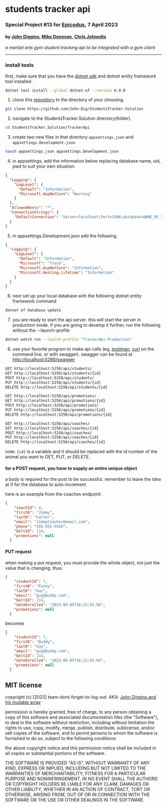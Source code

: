 
# students tracker api
### Special Project #13 for [Epicodus](https://epicodus.com), 7 April 2023

#### by [John Diggins](https://github.com/john-dig), [Mike Donovan](https://github.com/eggborne), [Chris Johnedis](https://github.com/johnedisc)

_a martial arts gym student tracking api to be integrated with a gym client_

***

### install tools

first, make sure that you have the [dotnet sdk](https://dotnet.microsoft.com/en-us/download) and dotnet entity framework tool installed.

``` bash
dotnet tool install --global dotnet-ef --version 6.0.0
```

1. clone this [repository](https://github.com/John-Dig/StudentsTracker.Solution) to the directory of your choosing.
``` bash
git clone https://github.com/John-Dig/StudentsTracker.Solution
```
2. navigate to the StudentsTracker.Solution directory(folder).
``` bash
cd StudentsTracker.Solution/TrackerApi
```
3. create two new files in that directory `appsettings.json` and `appsettings.Development.json`.
``` bash
touch appsettings.json appsettings.Development.json
```
4. in appsettings, add the information below replacing database name, uid, pwd to suit your own situation.
```json
{
  "Logging": {
    "LogLevel": {
      "Default": "Information",
      "Microsoft.AspNetCore": "Warning"
    }
  },
  "AllowedHosts": "*",
  "ConnectionStrings": {
    "DefaultConnection": "Server=localhost;Port=3306;database=NAME_OF_YOUR_CHOOSING;uid=YOUR_USER_NAME;pwd=YOUR_PASSWORD;"
  }
}
```

5. in appsettings.Development.json add the following.

```json
{
  "Logging": {
    "LogLevel": {
      "Default": "Information",
      "Microsoft": "Trace",
      "Microsoft.AspNetCore": "Information",
      "Microsoft.Hosting.Lifetime": "Information"
    }
  }
}
```

6. next set up your local database with the following dotnet entity framework command
``` bash
dotnet ef database update
```
7. you are ready to start the api server. this will start the server in production mode. if you are going to develop it further, run the following without the --launch-profile
``` bash
dotnet watch run --launch-profile "TrackerApi-Production"
```
8. use your favorite program to make api calls (eg, [postman](https://www.postman.com/), [curl](https://curl.se/) on the command line, or with swagger). swagger can be found at [http://localhost:5288/swagger](http://localhost:5250/swagger)

```bash
GET http://localhost:5250/api/students/
GET http://localhost:5250/api/students/{id}
POST http://localhost:5250/api/students/
PUT http://localhost:5250/api/students/{id}
DELETE http://localhost:5250/api/students/{id}
```

```bash
GET http://localhost:5250/api/promotions/
GET http://localhost:5250/api/promotions/{id}
POST http://localhost:5250/api/promotions/
PUT http://localhost:5250/api/promotions/{id}
DELETE http://localhost:5250/api/promotions/{id}
```

```bash
GET http://localhost:5250/api/coaches/
GET http://localhost:5250/api/coaches/{id}
POST http://localhost:5250/api/coaches/
PUT http://localhost:5250/api/coaches/{id}
DELETE http://localhost:5250/api/coaches/{id}
```

note: `{id}` is a variable and it should be replaced with the id number of the animal you want to GET, PUT, or DELETE.

#### for a POST request, you have to supply an entire unique object

a body is required for the post to be successful. remember to leave the idea at 0 for the database to auto-increment

here is an example from the coaches endpoint:
```json
{
    "coachId": 0,
    "firstN": "Jimmy",
    "lastN": "Carter",
    "email": "JimmyCoacher@email.com",
    "phone": "555-555-5555",
    "beltId": 124,
    "promotions": null
  }
```

#### PUT request

when making a put request, you must provide the whole object, not just the value that is changing. thus:

```json
{
    "studentId": 7,
    "firstN": "Funny",
    "lastN": "Guy",
    "email": "guy@buddy.com",
    "beltId": 114,
    "dateEnrolled": "2023-04-05T16:12:55.04",
    "promotions": null
  }
```
becomes
```json
{
    "studentId": 7,
    "firstN": "Buddy",
    "lastN": "Guy",
    "email": "guy@buddy.com",
    "beltId": 114,
    "dateEnrolled": "2023-04-05T16:12:55.04",
    "promotions": null
  }
```

## MIT license

copyright (c) [2023] team-dont-forget-to-log-out. AKA: [John Diggins and his mutable array](https://github.com/John-Dig)

permission is hereby granted, free of charge, to any person obtaining a copy
of this software and associated documentation files (the "Software"), to deal
in the software without restriction, including without limitation the rights
to use, copy, modify, merge, publish, distribute, sublicense, and/or sell
copies of the software, and to permit persons to whom the software is
furnished to do so, subject to the following conditions:

the above copyright notice and this permission notice shall be included in all
copies or substantial portions of the software.

THE SOFTWARE IS PROVIDED "AS IS", WITHOUT WARRANTY OF ANY KIND, EXPRESS OR
IMPLIED, INCLUDING BUT NOT LIMITED TO THE WARRANTIES OF MERCHANTABILITY,
FITNESS FOR A PARTICULAR PURPOSE AND NONINFRINGEMENT. IN NO EVENT SHALL THE
AUTHORS OR COPYRIGHT HOLDERS BE LIABLE FOR ANY CLAIM, DAMAGES OR OTHER
LIABILITY, WHETHER IN AN ACTION OF CONTRACT, TORT OR OTHERWISE, ARISING FROM,
OUT OF OR IN CONNECTION WITH THE SOFTWARE OR THE USE OR OTHER DEALINGS IN THE
SOFTWARE.